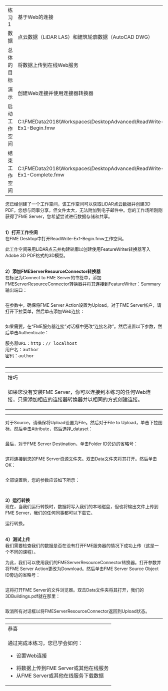 <table>
<tbody><tr>
<td>
<i></i><font style="vertical-align: inherit;"><font style="vertical-align: inherit;">
练习1
</font></font></td>
<td><font style="vertical-align: inherit;"><font style="vertical-align: inherit;">
基于Web的连接
</font></font></td>
</tr>
<tr>
<td><font style="vertical-align: inherit;"><font style="vertical-align: inherit;">数据</font></font></td>
<td><font style="vertical-align: inherit;"><font style="vertical-align: inherit;">点云数据（LiDAR LAS）和建筑轮廓数据（AutoCAD DWG） </font></font></td>
</tr>
<tr>
<td><font style="vertical-align: inherit;"><font style="vertical-align: inherit;">总体的目标</font></font></td>
<td><font style="vertical-align: inherit;"><font style="vertical-align: inherit;">将数据上传到在线Web服务</font></font></td>
</tr>
<tr>
<td><font style="vertical-align: inherit;"><font style="vertical-align: inherit;">演示</font></font></td>
<td><font style="vertical-align: inherit;"><font style="vertical-align: inherit;">创建Web连接并使用连接器转换器</font></font></td>
</tr>
<tr>
<td><font style="vertical-align: inherit;"><font style="vertical-align: inherit;">启动工作空间</font></font></td>
<td><font style="vertical-align: inherit;"><font style="vertical-align: inherit;">C:\FMEData2018\Workspaces\DesktopAdvanced\ReadWrite-Ex1-Begin.fmw</font></font></td>
</tr>
<tr>
<td><font style="vertical-align: inherit;"><font style="vertical-align: inherit;">结束工作空间</font></font></td>
<td><font style="vertical-align: inherit;"><font style="vertical-align: inherit;">C:\FMEData2018\Workspaces\DesktopAdvanced\ReadWrite-Ex1-Complete.fmw</font></font></td>
</tr>
</tbody></table>
<p><font style="vertical-align: inherit;"><font style="vertical-align: inherit;">您已经创建了一个工作空间，该工作空间可以获取LiDAR点云数据并创建3D PDF。</font><font style="vertical-align: inherit;">您想与同事分享，但文件太大，无法附加到电子邮件中。</font><font style="vertical-align: inherit;">您的工作场所刚刚获得了FME Server，您希望尝试进行数据存储和共享。</font></font></p>
<p><br><strong><font style="vertical-align: inherit;"><font style="vertical-align: inherit;">1）打开工作空间</font></font></strong>
<br><font style="vertical-align: inherit;"><font style="vertical-align: inherit;">在FME Desktop中打开ReadWrite-Ex1-Begin.fmw工作空间。</font></font></p>
<p><font style="vertical-align: inherit;"><font style="vertical-align: inherit;">此工作空间采用LiDAR点云并构建轮廓以创建使用FeatureWriter转换器写入Adobe 3D PDF格式的3D模型。</font></font></p>
<p><br><strong><font style="vertical-align: inherit;"><font style="vertical-align: inherit;">2）添加FMEServerResourceConnector转换器</font></font></strong>
<br><font style="vertical-align: inherit;"><font style="vertical-align: inherit;">在标记为Connect to FME Server的书签中，添加FMEServerResourceConnector转换器并将其连接到FeatureWriter：Summary输出端口：</font></font></p>
<p><a target="_blank" href="https://github.com/safesoftware/FMETraining/blob/Desktop-Advanced-2018/DesktopAdvanced3AdvancedR%2BW/Images/Img3.200.Ex1.FMEServerResourceConnector.png"><img src="../DesktopAdvanced3AdvancedR%2BW/Images/Img3.200.Ex1.FMEServerResourceConnector.png" alt="" style="max-width:100%;"></a></p>
<p><font style="vertical-align: inherit;"><font style="vertical-align: inherit;">在参数中，确保将FME Server Action设置为Upload。</font><font style="vertical-align: inherit;">对于FME Server帐户，请打开下拉菜单，然后单击添加Web连接：</font></font></p>
<p><a target="_blank" href="https://github.com/safesoftware/FMETraining/blob/Desktop-Advanced-2018/DesktopAdvanced3AdvancedR%2BW/Images/Img3.201.Ex1.AddWebConnection.png"><img src="../DesktopAdvanced3AdvancedR%2BW/Images/Img3.201.Ex1.AddWebConnection.png" alt="" style="max-width:100%;"></a></p>
<p><font style="vertical-align: inherit;"><font style="vertical-align: inherit;">如果需要，在“FME服务器连接”对话框中更改“连接名称”。</font><font style="vertical-align: inherit;">然后设置以下参数，然后单击Authenticate：</font></font></p>
<pre><font style="vertical-align: inherit;"><font style="vertical-align: inherit;">服务器URL：http：// localhost</font></font><font></font><font style="vertical-align: inherit;"><font style="vertical-align: inherit;">
用户名：author</font></font><font></font><font style="vertical-align: inherit;"><font style="vertical-align: inherit;">
密码：author</font></font><font></font>
</pre>
<p><a target="_blank" href="https://github.com/safesoftware/FMETraining/blob/Desktop-Advanced-2018/DesktopAdvanced3AdvancedR%2BW/Images/Img3.202.Ex1.ConnectionCredentials.png"><img src="../DesktopAdvanced3AdvancedR%2BW/Images/Img3.202.Ex1.ConnectionCredentials.png" alt="" style="max-width:100%;"></a></p>
<hr>
 
<table>
<tbody><tr>
<td>
<i></i><font style="vertical-align: inherit;"><font style="vertical-align: inherit;">
技巧
</font></font></td>
</tr>
<tr>
<td><font style="vertical-align: inherit;"><font style="vertical-align: inherit;">

如果您没有安装FME Server，你可以连接到本练习的任何Web连接，只需添加相应的连接器转换器并以相同的方式创建连接。 

</font></font></td>
</tr>
</tbody></table>
<hr>
<p><font style="vertical-align: inherit;"><font style="vertical-align: inherit;">对于Source，请确保将Upload设置为File。</font><font style="vertical-align: inherit;">然后对于File to Upload，单击下拉图标，然后单击Attribute，然后选择_dataset：</font></font></p>
<p><a target="_blank" href="https://github.com/safesoftware/FMETraining/blob/Desktop-Advanced-2018/DesktopAdvanced3AdvancedR%2BW/Images/Img3.203.Ex1.SourceFileToUpload.png"><img src="../DesktopAdvanced3AdvancedR%2BW/Images/Img3.203.Ex1.SourceFileToUpload.png" alt="" style="max-width:100%;"></a></p>
<p><font style="vertical-align: inherit;"><font style="vertical-align: inherit;">最后，对于FME Server Destination，单击Folder ID旁边的省略号：</font></font></p>
<p><a target="_blank" href="https://github.com/safesoftware/FMETraining/blob/Desktop-Advanced-2018/DesktopAdvanced3AdvancedR%2BW/Images/Img3.204.Ex1.FolderID.png"><img src="../DesktopAdvanced3AdvancedR%2BW/Images/Img3.204.Ex1.FolderID.png" alt="" style="max-width:100%;"></a></p>
<p><font style="vertical-align: inherit;"><font style="vertical-align: inherit;">这将连接到您的FME Server资源文件夹。</font><font style="vertical-align: inherit;">双击Data文件夹将其打开。</font><font style="vertical-align: inherit;">然后单击OK：</font></font></p>
<p><a target="_blank" href="https://github.com/safesoftware/FMETraining/blob/Desktop-Advanced-2018/DesktopAdvanced3AdvancedR%2BW/Images/Img3.205.Ex1.FMEServerFolderSelect.png"><img src="../DesktopAdvanced3AdvancedR%2BW/Images/Img3.205.Ex1.FMEServerFolderSelect.png" alt="" style="max-width:100%;"></a></p>
<p><font style="vertical-align: inherit;"><font style="vertical-align: inherit;">全部设置后，您的参数应该如下所示：</font></font></p>
<p><a target="_blank" href="https://github.com/safesoftware/FMETraining/blob/Desktop-Advanced-2018/DesktopAdvanced3AdvancedR%2BW/Images/Img3.206.Ex1.FMEServerConnectorParam.png"><img src="../DesktopAdvanced3AdvancedR%2BW/Images/Img3.206.Ex1.FMEServerConnectorParam.png" alt="" style="max-width:100%;"></a></p>
<p><br><strong><font style="vertical-align: inherit;"><font style="vertical-align: inherit;">3）运行转换</font></font></strong>
<br><font style="vertical-align: inherit;"><font style="vertical-align: inherit;">现在，当我们运行转换时，数据将写入我们的本地磁盘，但也将输出文件上传到FME Server，我们的任何同事都可以下载它。</font></font></p>
<p><font style="vertical-align: inherit;"><font style="vertical-align: inherit;">运行转换。</font></font></p>
<p><br><strong><font style="vertical-align: inherit;"><font style="vertical-align: inherit;">4）测试上传</font></font></strong>
<br><font style="vertical-align: inherit;"><font style="vertical-align: inherit;">我们需要检查我们的数据是否在没有打开FME服务器的情况下成功上传（这是一个不同的课程）。</font></font></p>
<p><font style="vertical-align: inherit;"><font style="vertical-align: inherit;">为此，我们可以使用我们的FMEServerResourceConnector转换器。</font><font style="vertical-align: inherit;">打开参数并将FME Server Action更改为Download。</font><font style="vertical-align: inherit;">然后单击FME Server Source Object ID旁边的省略号：</font></font></p>
<p><a target="_blank" href="https://github.com/safesoftware/FMETraining/blob/Desktop-Advanced-2018/DesktopAdvanced3AdvancedR%2BW/Images/Img3.207.Ex1.RequestDownload.png"><img src="../DesktopAdvanced3AdvancedR%2BW/Images/Img3.207.Ex1.RequestDownload.png" alt="" style="max-width:100%;"></a></p>
<p><font style="vertical-align: inherit;"><font style="vertical-align: inherit;">这将打开FME Server的文件浏览器。</font><font style="vertical-align: inherit;">双击Data文件夹将其打开，我们的3DBuildings.pdf就在那里：</font></font></p>
<p><a target="_blank" href="https://github.com/safesoftware/FMETraining/blob/Desktop-Advanced-2018/DesktopAdvanced3AdvancedR%2BW/Images/Img3.208.Ex1.FolderOutput.png"><img src="../DesktopAdvanced3AdvancedR%2BW/Images/Img3.208.Ex1.FolderOutput.png" alt="" style="max-width:100%;"></a></p>
<p><font style="vertical-align: inherit;"><font style="vertical-align: inherit;">取消所有对话框以将FMEServerResourceConnector返回到Upload状态。</font></font></p>
<hr>
 
<table>
<tbody><tr>
<td>
<i></i><font style="vertical-align: inherit;"><font style="vertical-align: inherit;">
恭喜
</font></font></td>
</tr>
<tr>
<td><font style="vertical-align: inherit;"><font style="vertical-align: inherit;">

通过完成本练习，您已学会如何：
</font></font><ul><li><font style="vertical-align: inherit;"><font style="vertical-align: inherit;">设置Web连接</font></font></li>
<li><font style="vertical-align: inherit;"><font style="vertical-align: inherit;">将数据上传到FME Server或其他在线服务</font></font></li>
<li><font style="vertical-align: inherit;"><font style="vertical-align: inherit;">从FME Server或其他在线服务下载数据</font></font></li></ul>

</td>
</tr>
</tbody></table>    
